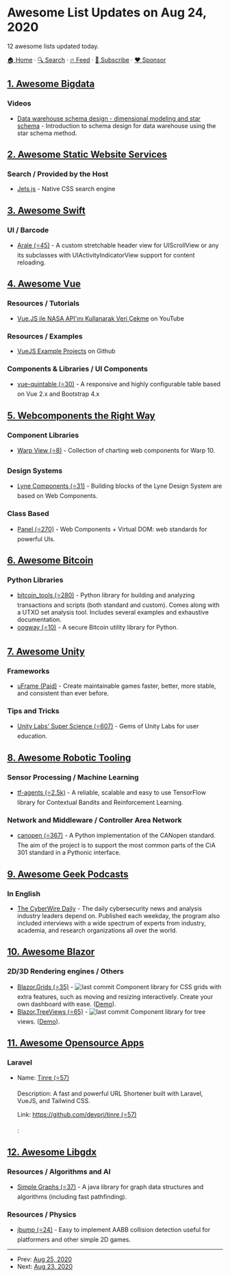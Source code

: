 # Awesome List Updates on Aug 24, 2020

12 awesome lists updated today.

[🏠 Home](/README.md) · [🔍 Search](https://www.trackawesomelist.com/search/) · [🔥 Feed](https://www.trackawesomelist.com/rss.xml) · [📮 Subscribe](https://trackawesomelist.us17.list-manage.com/subscribe?u=d2f0117aa829c83a63ec63c2f&id=36a103854c) · [❤️  Sponsor](https://github.com/sponsors/theowenyoung)



## [1. Awesome Bigdata](/content/newTendermint/awesome-bigdata/README.md)

### Videos

*   [Data warehouse schema design - dimensional modeling and star schema](https://snir.dev/talks/data-warehouse-schema-design) - Introduction to schema design for data warehouse using the star schema method.

## [2. Awesome Static Website Services](/content/agarrharr/awesome-static-website-services/README.md)

### Search / Provided by the Host

*   [Jets.js](https://jets.js.org/) - Native CSS search engine

## [3. Awesome Swift](/content/matteocrippa/awesome-swift/README.md)

### UI / Barcode

*   [Arale (⭐45)](https://github.com/supercomputra/Arale) - A custom stretchable header view for UIScrollView or any its subclasses with UIActivityIndicatorView support for content reloading.

## [4. Awesome Vue](/content/vuejs/awesome-vue/README.md)

### Resources / Tutorials

*   [Vue.JS ile NASA API'ını Kullanarak Veri Çekme](https://www.youtube.com/watch?v=uC5b2VDATDU) on YouTube

### Resources / Examples

*   [VueJS Example Projects](https://github.com/vue-project) on Github

### Components & Libraries / UI Components

*   [vue-quintable (⭐30)](https://github.com/Quintetio/vue-quintable) - A responsive and highly configurable table based on Vue 2.x and Bootstrap 4.x

## [5. Webcomponents the Right Way](/content/mateusortiz/webcomponents-the-right-way/README.md)

### Component Libraries

*   [Warp View (⭐8)](https://github.com/senx/warpview) - Collection of charting web components for Warp 10.

### Design Systems

*   [Lyne Components (⭐31)](https://github.com/lyne-design-system/lyne-components) - Building blocks of the Lyne Design System are based on Web Components.

### Class Based

*   [Panel (⭐270)](https://github.com/mixpanel/panel) - Web Components + Virtual DOM: web standards for powerful UIs.

## [6. Awesome Bitcoin](/content/igorbarinov/awesome-bitcoin/README.md)

### Python Libraries

*   [bitcoin\_tools (⭐280)](https://github.com/sr-gi/bitcoin_tools) - Python library for building and analyzing transactions and scripts (both standard and custom). Comes along with a UTXO set analysis tool. Includes several examples and exhaustive documentation.
*   [oogway (⭐10)](https://github.com/merwane/oogway) - A secure Bitcoin utility library for Python.

## [7. Awesome Unity](/content/RyanNielson/awesome-unity/README.md)

### Frameworks

*   [uFrame (Paid)](https://assetstore.unity.com/packages/tools/visual-scripting/uframe-game-framework-14381) - Create maintainable games faster, better, more stable, and consistent than ever before.

### Tips and Tricks

*   [Unity Labs' Super Science (⭐607)](https://github.com/Unity-Technologies/SuperScience) - Gems of Unity Labs for user education.

## [8. Awesome Robotic Tooling](/content/protontypes/awesome-robotic-tooling/README.md)

### Sensor Processing / Machine Learning

*   [tf-agents (⭐2.5k)](https://github.com/tensorflow/agents) - A reliable, scalable and easy to use TensorFlow library for Contextual Bandits and Reinforcement Learning.

### Network and Middleware / Controller Area Network

*   [canopen (⭐367)](https://github.com/christiansandberg/canopen) - A Python implementation of the CANopen standard. The aim of the project is to support the most common parts of the CiA 301 standard in a Pythonic interface.

## [9. Awesome Geek Podcasts](/content/ayr-ton/awesome-geek-podcasts/README.md)

### In English

*   [The CyberWire Daily](https://thecyberwire.com/podcasts/daily-podcast) - The daily cybersecurity news and analysis industry leaders depend on. Published each weekday, the program also included interviews with a wide spectrum of experts from industry, academia, and research organizations all over the world.

## [10. Awesome Blazor](/content/AdrienTorris/awesome-blazor/README.md)

### 2D/3D Rendering engines / Others

*   [Blazor.Grids (⭐35)](https://github.com/excubo-ag/Blazor.Grids) - ![last commit](https://img.shields.io/github/last-commit/excubo-ag/Blazor.Grids?style=flat-square\&cacheSeconds=86400) Component library for CSS grids with extra features, such as moving and resizing interactively. Create your own dashboard with ease. ([Demo](https://excubo-ag.github.io/Blazor.Grids/)).
*   [Blazor.TreeViews (⭐65)](https://github.com/excubo-ag/Blazor.TreeViews) - ![last commit](https://img.shields.io/github/last-commit/excubo-ag/Blazor.TreeViews?style=flat-square\&cacheSeconds=86400) Component library for tree views. ([Demo](https://excubo-ag.github.io/Blazor.TreeViews/)).

## [11. Awesome Opensource Apps](/content/unicodeveloper/awesome-opensource-apps/README.md)

### Laravel

- Name: [Tinre (⭐57)](https://github.com/devpri/tinre)

  Description: A fast and powerful URL Shortener built with Laravel, VueJS, and Tailwind CSS.

  Link: [https://github.com/devpri/tinre (⭐57)](https://github.com/devpri/tinre)

  : 



## [12. Awesome Libgdx](/content/rafaskb/awesome-libgdx/README.md)

### Resources / Algorithms and AI

*   [Simple Graphs (⭐37)](https://github.com/earlygrey/simple-graphs) - A java library for graph data structures and algorithms (including fast pathfinding).

### Resources / Physics

*   [jbump (⭐24)](https://github.com/tommyettinger/jbump) - Easy to implement AABB collision detection useful for platformers and other simple 2D games.

---

- Prev: [Aug 25, 2020](/content/2020/08/25/README.md)
- Next: [Aug 23, 2020](/content/2020/08/23/README.md)